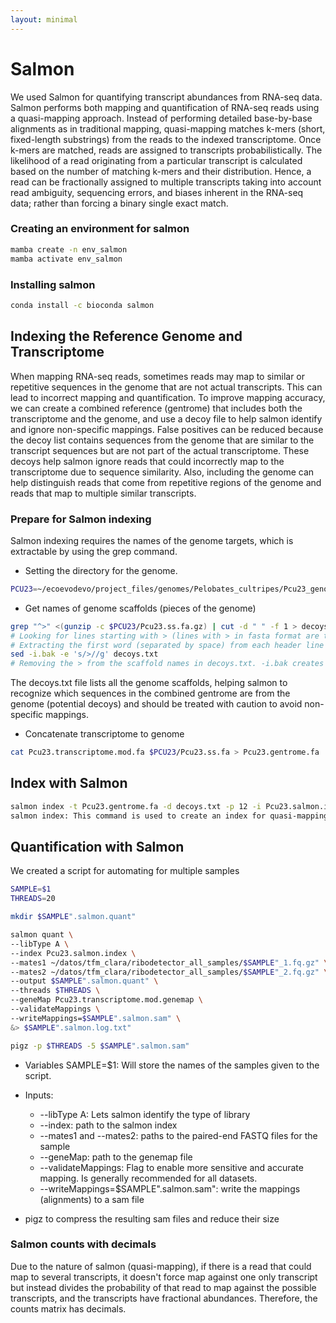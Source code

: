 ```yaml
---
layout: minimal
---
```


# Salmon

We used Salmon for quantifying transcript abundances from RNA-seq data. Salmon  performs both mapping and quantification of RNA-seq reads using a quasi-mapping approach. Instead of performing detailed base-by-base alignments as in traditional mapping, quasi-mapping matches k-mers (short, fixed-length substrings) from the reads to the indexed transcriptome. Once k-mers are matched, reads are assigned to transcripts probabilistically. The likelihood of a read originating from a particular transcript is calculated based on the number of matching k-mers and their distribution. Hence, a read can be fractionally assigned to multiple transcripts taking into account read ambiguity, sequencing errors, and biases inherent in the RNA-seq data; rather than forcing a binary single exact match.

### Creating an environment for salmon

```bash
mamba create -n env_salmon
mamba activate env_salmon
```

### Installing salmon

```bash
conda install -c bioconda salmon
```

## Indexing the Reference Genome and Transcriptome

When mapping RNA-seq reads, sometimes reads may map to similar or repetitive sequences in the genome that are not actual transcripts. This can lead to incorrect mapping and quantification. To improve mapping accuracy, we can create a combined reference (gentrome) that includes both the transcriptome and the genome, and use a decoy file to help salmon identify and ignore non-specific mappings.
False positives can be reduced because the decoy list contains sequences from the genome that are similar to the transcript sequences but are not part of the actual transcriptome. These decoys help salmon ignore reads that could incorrectly map to the transcriptome due to sequence similarity.
Also, including the genome can help distinguish reads that come from repetitive regions of the genome and reads that map to multiple similar transcripts.


### Prepare for Salmon indexing 

Salmon indexing requires the names of the genome targets, which is extractable by using the grep command.

* Setting the directory for the genome.

```bash
PCU23=~/ecoevodevo/project_files/genomes/Pelobates_cultripes/Pcu23_genome/
```
* Get names of genome scaffolds (pieces of the genome)

```bash
grep "^>" <(gunzip -c $PCU23/Pcu23.ss.fa.gz) | cut -d " " -f 1 > decoys.txt
# Looking for lines starting with > (lines with > in fasta format are the headers of the sequences) in the uncompressed genome file.
# Extracting the first word (separated by space) from each header line and saves it to decoys.txt. These are the scaffold names.
sed -i.bak -e 's/>//g' decoys.txt
# Removing the > from the scaffold names in decoys.txt. -i.bak creates a backup of the original decoys.txt 
```

The decoys.txt file lists all the genome scaffolds, helping salmon to recognize which sequences in the combined gentrome are from the genome (potential decoys) and should be treated with caution to avoid non-specific mappings.

* Concatenate transcriptome to genome

```bash
cat Pcu23.transcriptome.mod.fa $PCU23/Pcu23.ss.fa > Pcu23.gentrome.fa
```

## Index with Salmon

```bash
salmon index -t Pcu23.gentrome.fa -d decoys.txt -p 12 -i Pcu23.salmon.index --gencode
salmon index: This command is used to create an index for quasi-mapping of RNA-seq reads with salmon.
```

## Quantification with Salmon

We created a script for automating for multiple samples

```bash
SAMPLE=$1
THREADS=20

mkdir $SAMPLE".salmon.quant"

salmon quant \
--libType A \
--index Pcu23.salmon.index \
--mates1 ~/datos/tfm_clara/ribodetector_all_samples/$SAMPLE"_1.fq.gz" \
--mates2 ~/datos/tfm_clara/ribodetector_all_samples/$SAMPLE"_2.fq.gz" \
--output $SAMPLE".salmon.quant" \
--threads $THREADS \
--geneMap Pcu23.transcriptome.mod.genemap \
--validateMappings \
--writeMappings=$SAMPLE".salmon.sam" \
&> $SAMPLE".salmon.log.txt"

pigz -p $THREADS -5 $SAMPLE".salmon.sam"
```

* Variables
SAMPLE=$1: Will store the names of the samples given to the script.

* Inputs:

  + --libType A: Lets salmon identify the type of library
  + --index: path to the salmon index
  + --mates1 and --mates2: paths to the paired-end FASTQ files for the sample
  + --geneMap: path to the genemap file
  + --validateMappings: Flag to enable more sensitive and accurate mapping. Is generally recommended for all datasets.
  + --writeMappings=$SAMPLE".salmon.sam": write the mappings (alignments) to a sam file

* pigz to compress the resulting sam files and reduce their size


### Salmon counts with decimals

Due to the nature of salmon (quasi-mapping), if there is a read that could map to several transcripts, it doesn't force map against one only transcript but instead divides the probability of that read to map against the possible transcripts, and the transcripts have fractional abundances. Therefore, the counts matrix has decimals.

